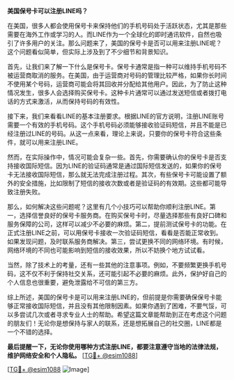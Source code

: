 **美国保号卡可以注册LINE吗？**

在美国，很多人都会使用保号卡来保持他们的手机号码处于活跃状态，尤其是那些需要在海外工作或学习的人。而LINE作为一个全球化的即时通讯软件，自然也吸引了许多用户的关注。那么问题来了，美国的保号卡是否可以用来注册LINE呢？这个问题看似简单，但实际上涉及到了不少细节和背景知识。

首先，让我们来了解一下什么是保号卡。保号卡通常是指一种可以维持手机号码不被运营商取消的服务。在美国，由于运营商对号码的管理比较严格，如果你长时间不使用某个号码，运营商可能会将其回收并分配给其他用户。因此，为了防止这种情况发生，很多人会选择购买保号卡。这种卡片通常可以通过发送短信或者拨打电话的方式来激活，从而保持号码的有效性。

接下来，我们来看看LINE的基本注册要求。根据LINE的官方说明，注册LINE账号需要一个有效的手机号码。这个手机号码必须能够接收验证码短信，并且不能是已经注册过LINE的号码。从这一点来看，理论上来说，只要你的保号卡符合这些条件，就可以用来注册LINE。

然而，在实际操作中，情况可能会复杂一些。首先，你需要确认你的保号卡是否支持接收国际短信。因为LINE的验证码通常是通过国际短信发送的，如果你的保号卡无法接收国际短信，那么就无法完成注册过程。其次，有些保号卡可能设置了额外的安全措施，比如限制了短信的接收次数或者是验证码的有效期。这些都可能导致注册失败。

那么，如何解决这些问题呢？这里有几个小技巧可以帮助你顺利注册LINE。第一，选择信誉良好的保号卡服务商。在购买保号卡时，尽量选择那些有良好口碑和服务保障的公司，这样可以减少不必要的麻烦。第二，提前测试保号卡的功能。在正式注册LINE之前，可以用保号卡接收一次验证码短信，看看是否能正常收到。如果发现问题，及时联系服务商解决。第三，尝试更换不同的网络环境。有时候，网络环境的不同也可能影响到短信的接收效果，所以不妨换个地方试试看。

当然，除了技术上的考量，还有一些其他的注意事项。例如，不要频繁更换手机号码，这不仅不利于保持社交关系，还可能引起不必要的麻烦。此外，保护好自己的个人信息也很重要，避免泄露给不可信的第三方。

综上所述，美国的保号卡是可以用来注册LINE的，但前提是你需要确保保号卡能够正常接收国际短信，并且没有其他限制因素。如果你遇到了困难，不要气馁，可以多尝试几次或者寻求专业人士的帮助。希望这篇文章能帮助到正在考虑这个问题的朋友们！无论你是想保持与家人的联系，还是想拓展自己的社交圈，LINE都是一个不错的选择。

**最后提醒一下，无论你使用哪种方式注册LINE，都要注意遵守当地的法律法规，维护网络安全和个人隐私。** [[TG💪+ @esim1088](https://t.me/s/esim1088)]

[[TG💪+ @esim1088](https://t.me/s/esim1088) ![Image](https://i.postimg.cc/4NQfJmqS/Snipaste-2025-05-13-00-14-12.png)]